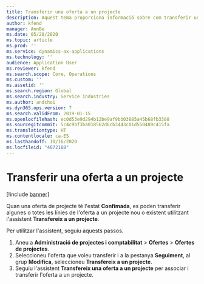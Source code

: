 ```yaml
---
title: Transferir una oferta a un projecte
description: Aquest tema proporciona informació sobre com transferir una oferta a un projecte nou o existent.
author: kfend
manager: AnnBe
ms.date: 05/28/2020
ms.topic: article
ms.prod: ''
ms.service: dynamics-ax-applications
ms.technology: ''
audience: Application User
ms.reviewer: kfend
ms.search.scope: Core, Operations
ms.custom: ''
ms.assetid: ''
ms.search.region: Global
ms.search.industry: Service industries
ms.author: andchoi
ms.dyn365.ops.version: 7
ms.search.validFrom: 2019-01-15
ms.openlocfilehash: ec0d53e9d294b12be9af9bb03885a45b68fb3388
ms.sourcegitcommit: 5c4c9bf3ba018562d6cb3443c01d550489c415fa
ms.translationtype: HT
ms.contentlocale: ca-ES
ms.lasthandoff: 10/16/2020
ms.locfileid: "4072188"
---
```

# <a name="transfer-a-quotation-to-a-project"></a>Transferir una oferta a un projecte

[!include [banner](../includes/banner.md)]

Quan una oferta de projecte té l'estat **Confimada**, es poden transferir algunes o totes les línies de l'oferta a un projecte nou o existent utilitzant l'assistent **Transfereix a un projecte**. 

Per utilitzar l'assistent, seguiu aquests passos.

1. Aneu a **Administració de projectes i comptabilitat** > **Ofertes** > **Ofertes de projectes**.
2. Seleccioneu l'oferta que voleu transferir i a la pestanya **Seguiment**, al grup **Modifica**, seleccioneu **Transfereix a un projecte**.
3. Seguiu l'assistent **Transfereix una oferta a un projecte** per associar i transferir l'oferta a un projecte.
